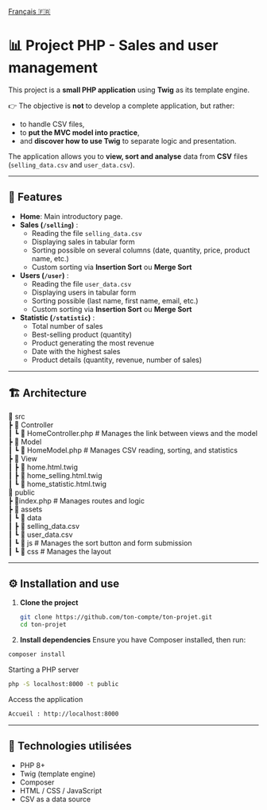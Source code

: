 [Français 🇫🇷](README.fr.md)

# 📊 Project PHP - Sales and user management

This project is a **small PHP application** using **Twig** as its template engine.  

👉 The objective is **not** to develop a complete application, but rather:  
- to handle CSV files,  
- to **put the MVC model into practice**,  
- and **discover how to use Twig** to separate logic and presentation.  

The application allows you to **view, sort and analyse** data from **CSV** files (`selling_data.csv` and `user_data.csv`).

---

## 🚀 Features

- **Home**: Main introductory page.
- **Sales (`/selling`)** :
  - Reading the file `selling_data.csv`
  - Displaying sales in tabular form
  - Sorting possible on several columns (date, quantity, price, product name, etc.)
  - Custom sorting via **Insertion Sort** ou **Merge Sort**
- **Users (`/user`)** :
  - Reading the file `user_data.csv`
  - Displaying users in tabular form
  - Sorting possible (last name, first name, email, etc.)
  - Custom sorting via **Insertion Sort** ou **Merge Sort**
- **Statistic (`/statistic`)** :
  - Total number of sales
  - Best-selling product (quantity)
  - Product generating the most revenue
  - Date with the highest sales
  - Product details (quantity, revenue, number of sales)

---

## 🏗️ Architecture

📂 src  
┣ 📂 Controller  
┃ ┗ 📜 HomeController.php # Manages the link between views and the model  
┣ 📂 Model  
┃ ┗ 📜 HomeModel.php # Manages CSV reading, sorting, and statistics  
┣ 📂 View  
┃ ┣ 📜 home.html.twig  
┃ ┣ 📜 home_selling.html.twig  
┃ ┗ 📜 home_statistic.html.twig  
📂 public  
┣ 📜index.php # Manages routes and logic  
┣ 📂 assets  
┃ ┗ 📂 data  
┃ ┣ 📜 selling_data.csv  
┃ ┗ 📜 user_data.csv  
┃ ┗ 📂 js # Manages the sort button and form submission  
┃ ┗ 📂 css # Manages the layout  

---

## ⚙️ Installation and use

1. **Clone the project**
   ```bash
   git clone https://github.com/ton-compte/ton-projet.git
   cd ton-projet
   ```
   
2. **Install dependencies**
Ensure you have Composer installed, then run:
```bash
composer install
```

Starting a PHP server
```bash
php -S localhost:8000 -t public
```

Access the application
```bash
Accueil : http://localhost:8000
```

---

## 📌 Technologies utilisées
- PHP 8+
- Twig (template engine)
- Composer
- HTML / CSS / JavaScript
- CSV as a data source
